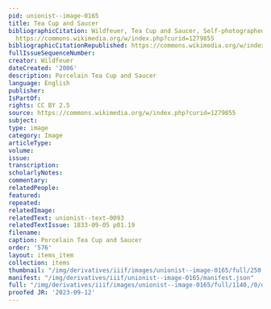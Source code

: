 ```yaml
---
pid: unionist--image-0165
title: Tea Cup and Saucer
bibliographicCitation: Wildfeuer, Tea Cup and Saucer, Self-photographed, CC BY 2.5,
  https://commons.wikimedia.org/w/index.php?curid=1279855
bibliographicCitationRepublished: https://commons.wikimedia.org/w/index.php?curid=1279855
fullIssueSequenceNumber: 
creator: Wildfeuer
dateCreated: '2006'
description: Porcelain Tea Cup and Saucer
language: English
publisher: 
IsPartOf: 
rights: CC BY 2.5
source: https://commons.wikimedia.org/w/index.php?curid=1279855
subject: 
type: image
category: Image
articleType: 
volume: 
issue: 
transcription: 
scholarlyNotes: 
commentary: 
relatedPeople: 
featured: 
repeated: 
relatedImage: 
relatedText: unionist--text-0093
relatedTextIssue: 1833-09-05 p01.19
filename: 
caption: Porcelain Tea Cup and Saucer
order: '576'
layout: items_item
collection: items
thumbnail: "/img/derivatives/iiif/images/unionist--image-0165/full/250,/0/default.jpg"
manifest: "/img/derivatives/iiif/unionist--image-0165/manifest.json"
full: "/img/derivatives/iiif/images/unionist--image-0165/full/1140,/0/default.jpg"
proofed JR: '2023-09-12'
---
```

